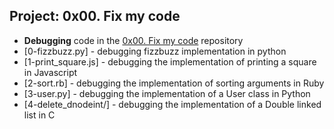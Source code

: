 
## Project: 0x00. Fix my code
- **Debugging** code in the [0x00. Fix my code](https://github.com/holbertonschool/0x00-Fix_My_Code_Challenge) repository
- [0-fizzbuzz.py] - debugging fizzbuzz implementation in python
- [1-print_square.js] - debugging the implementation of printing a square in Javascript
- [2-sort.rb] - debugging the implementation of sorting arguments in Ruby
- [3-user.py] - debugging the implementation of a User class in Python
- [4-delete_dnodeint/] - debugging the implementation of a Double linked list in C
